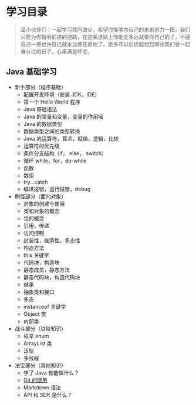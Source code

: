 # 学习目录
> 至小伙伴们：一起学习共同进步。希望你能够为自己的未来努力一把，我们只能为你指明前进的道路，在这条道路上你能走多远就看你自己的了，不逼自己一把也许自己就永远停在原地了。愿多年以后还能想起哪些我们曾一起奋斗过的日子，心里满是怀恋。

## Java 基础学习
- 新手部分（程序基础）
    - 配置开发环境（安装 JDK，IDE）
    - 第一个 Hello World 程序
    - Java 基础语法
    - Java 的常量和变量，变量的作用域
    - Java 的数据类型
    - 数据类型之间的类型转换
    - Java 的运算符，算术，赋值，逻辑，比较
    - 运算符的优先级
    - 条件分支结构（if， else， switch）
    - 循环 while，for，do-while
    - 函数
    - 数组
    - try...catch
    - 编译报错，运行报错，debug
- 刷怪部分（面向对象）
    - 对象的创建与使用
    - 类和对象的概念
    - 包的概念
    - 引用，传递
    - 访问控制
    - 封装性，继承性，多态性
    - 构造方法
    - this 关键字
    - 代码块，构造块
    - 静态成员，静态方法
    - 静态代码块，构造代码块
    - 继承
    - 抽象类和接口
    - 多态
    - instanceof 关键字
    - Object 类
    - 内部类
- 战斗部分（进阶知识）
    - 枚举 enum
    - ArrayList 类
    - 泛型
    - 多线程
- 法宝部分（其他知识）
    - 学了 Java 有能做什么？
    - [Git 的使用](./th33)
    - Markdown 语法
    - API 和 SDK 是什么？

